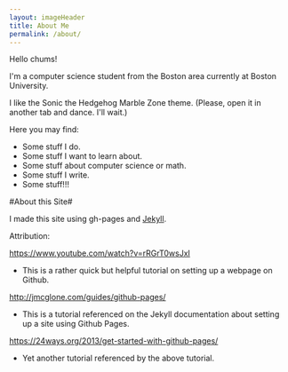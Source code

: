 ```yaml
---
layout: imageHeader
title: About Me
permalink: /about/
---
```


<link rel="stylesheet" type="text/css"  href="/keiths-site/css/main.css">

Hello chums!

I'm a computer science student from the Boston area currently at Boston University.

I like the Sonic the Hedgehog Marble Zone theme. (Please, open it in another tab and dance. I'll wait.)

Here you may find:

* Some stuff I do.
* Some stuff I want to learn about.
* Some stuff about computer science or math.
* Some stuff I write.
* Some stuff!!!

#About this Site#

I made this site using gh-pages and [Jekyll](https://kdlovett.github.io/keiths-site/computer-science/2017/01/15/using_jekyll.html).

Attribution:

https://www.youtube.com/watch?v=rRGrT0wsJxI

* This is a rather quick but helpful tutorial on setting up a webpage on Github.

http://jmcglone.com/guides/github-pages/

* This is a tutorial referenced on the Jekyll documentation about setting up a site using Github Pages.

https://24ways.org/2013/get-started-with-github-pages/

* Yet another tutorial referenced by the above tutorial.